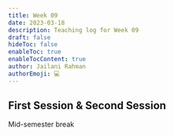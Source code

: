 ```yaml
---
title: Week 09
date: 2023-03-18
description: Teaching log for Week 09
draft: false
hideToc: false
enableToc: true
enableTocContent: true
author: Jailani Rahman
authorEmoji: 💻
---
```


## First Session & Second Session

Mid-semester break
